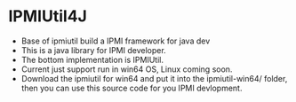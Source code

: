 # IPMIUtil4J
- Base of ipmiutil build a IPMI framework for java dev
- This is a java library for IPMI developer.
- The bottom implementation is IPMIUtil.
- Current just support run in win64 OS, Linux coming soon.
- Download the ipmiutil for win64 and put it into the ipmiutil-win64/ folder, then you can use this source code for you IPMI devlopment.
